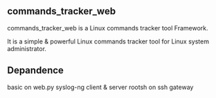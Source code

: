 ## commands_tracker_web
commands_tracker_web is a Linux commands tracker tool Framework.

It is a simple & powerful Linux commands tracker tool for Linux system administrator.

## Depandence
basic on web.py
syslog-ng client & server
rootsh on ssh gateway 




